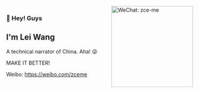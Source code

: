 <img src="https://img.zce.me/qrcode/wechat.jpg" alt="WeChat: zce-me" align="right" height="220">

### 👋 Hey! Guys

## I'm Lei Wang

A technical narrator of China. Aha! 😜

MAKE IT BETTER!

Weibo: https://weibo.com/zceme
